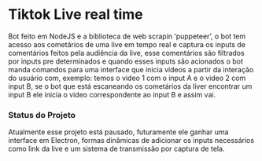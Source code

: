 # Tiktok Live real time 

Bot feito em NodeJS e a biblioteca de web scrapin ‘puppeteer’, o bot tem acesso aos cometários de uma live em tempo real e captura os inputs de comentários feitos pela audiência da live, esse comentários são filtrados por inputs pre determinados e quando esses inputs são acionados o bot manda comandos para uma interface que inicia vídeos a partir da interação do usuário com, exemplo: temos o video 1 com o input A e o video 2 com input B,  se o bot que está escaneando os cometários da liver encontrar um input B ele inicia o video correspondente ao  input B e assim vai.

### Status do Projeto 

Atualmente esse projeto está pausado, futuramente ele ganhar uma interface em Electron, formas dinâmicas de adicionar os inputs necessários como link da live e um sistema de transmissão por captura de tela. 
